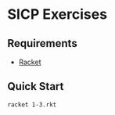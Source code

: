 # SICP Exercises

## Requirements

- [Racket](https://racket-lang.org)

## Quick Start

```sh
racket 1-3.rkt
```
